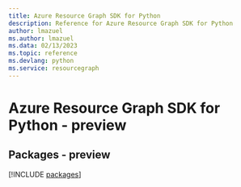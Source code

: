 ```yaml
---
title: Azure Resource Graph SDK for Python
description: Reference for Azure Resource Graph SDK for Python
author: lmazuel
ms.author: lmazuel
ms.data: 02/13/2023
ms.topic: reference
ms.devlang: python
ms.service: resourcegraph
---
```

# Azure Resource Graph SDK for Python - preview
## Packages - preview
[!INCLUDE [packages](resource-graph-index.md)]